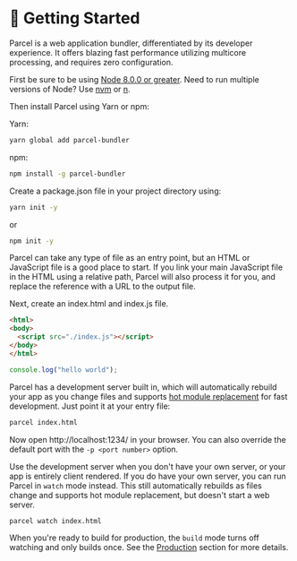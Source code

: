 # 🚀 Getting Started

Parcel is a web application bundler, differentiated by its developer experience. It offers blazing fast performance utilizing multicore processing, and requires zero configuration.

First be sure to be using [Node 8.0.0 or greater](https://nodejs.org). Need to run multiple versions of Node? Use [nvm](https://github.com/creationix/nvm) or [n](https://github.com/tj/n).

Then install Parcel using Yarn or npm:

Yarn:
```bash
yarn global add parcel-bundler
```

npm:
```bash
npm install -g parcel-bundler
```

Create a package.json file in your project directory using:

```bash
yarn init -y
```
or 
```bash
npm init -y
```

Parcel can take any type of file as an entry point, but an HTML or JavaScript file is a good place to start. If you link your main JavaScript file in the HTML using a relative path, Parcel will also process it for you, and replace the reference with a URL to the output file.

Next, create an index.html and index.js file.

```html
<html>
<body>
  <script src="./index.js"></script>
</body>
</html>
```

```javascript
console.log("hello world");
```

Parcel has a development server built in, which will automatically rebuild your app as you change files and supports [hot module replacement](hmr.html) for fast development. Just point it at your entry file:

```bash
parcel index.html
```

Now open http://localhost:1234/ in your browser. You can also override the default port with the `-p <port number>` option.

Use the development server when you don't have your own server, or your app is entirely client rendered. If you do have your own server, you can run Parcel in `watch` mode instead. This still automatically rebuilds as files change and supports hot module replacement, but doesn't start a web server.

```bash
parcel watch index.html
```

When you're ready to build for production, the `build` mode turns off watching and only builds once. See the [Production](production.html) section for more details.

